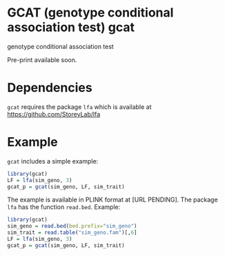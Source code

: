 GCAT (genotype conditional association test)
gcat
===

genotype conditional association test

Pre-print available soon.

Dependencies
===

`gcat` requires the package `lfa` which is available at https://github.com/StoreyLab/lfa

Example
===

`gcat` includes a simple example:

```R
library(gcat)
LF = lfa(sim_geno, 3)
gcat_p = gcat(sim_geno, LF, sim_trait)
```

The example is available in PLINK format at [URL PENDING]. The package `lfa` has the function `read.bed`. Example:

```R
library(gcat)
sim_geno = read.bed(bed.prefix="sim_geno")
sim_trait = read.table("sim_geno.fam")[,6]
LF = lfa(sim_geno, 3)
gcat_p = gcat(sim_geno, LF, sim_trait)
```
